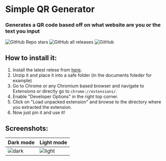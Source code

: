 # Simple QR Generator
### Generates a QR code based off on what website are you or the text you input

![GitHub Repo stars](https://img.shields.io/github/stars/danek309044/simple-qr-generator?style=for-the-badge) ![GitHub all releases](https://img.shields.io/github/downloads/danek309044/simple-qr-generator/total?style=for-the-badge&color=%2314ba14) ![GitHub](https://img.shields.io/github/license/danek309044/simple-qr-generator?style=for-the-badge)

## How to install it:
1. Install the latest relese from [here](https://github.com/danek309044/simple-qr-generator/releases).
2. Unzip it and place it into a safe folder (in the documents foleder for example)
3. Go to Chrome or any Chromium based browser and navigate to Extensions or directly go to `chrome://extensions/`.
4. Enable "Developer Options" in the right top corner.
5. Click on "Load unpacked extension" and browse to the directory where you extracted the extension.
6. Now just pin it and use it!

## Screenshots:
Dark mode | Light mode
|-------------|-----------|
| ![dark](https://files.d309044.eu/Yimi1/ZoqurORI65.png/raw) |![light](https://files.d309044.eu/Yimi1/xataTiRe81.png/raw) |

